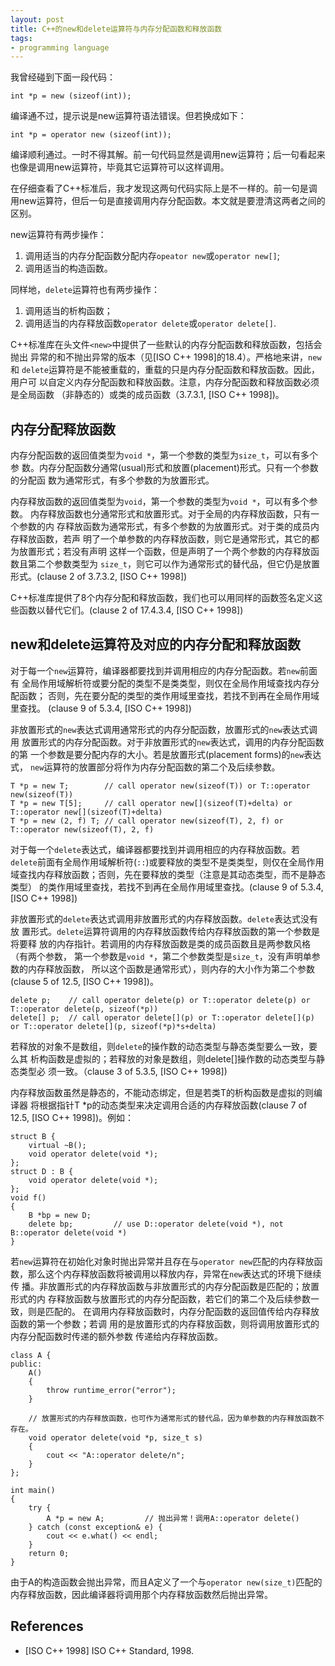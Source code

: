 ```yaml
---
layout: post
title: C++的new和delete运算符与内存分配函数和释放函数
tags:
- programming language
---
```


我曾经碰到下面一段代码：

    int *p = new (sizeof(int));

编译通不过，提示说是new运算符语法错误。但若换成如下：

    int *p = operator new (sizeof(int));

编译顺利通过。一时不得其解。前一句代码显然是调用new运算符；后一句看起来也像是调用new运算符，毕竟其它运算符可以这样调用。

在仔细查看了C++标准后，我才发现这两句代码实际上是不一样的。前一句是调用new运算符，但后一句是直接调用内存分配函数。本文就是要澄清这两者之间的区别。

new运算符有两步操作：

1.  调用适当的内存分配函数分配内存`opeator new`或`operator new[]`;
2.  调用适当的构造函数。

同样地，`delete`运算符也有两步操作：

1.  调用适当的析构函数；
2.  调用适当的内存释放函数`operator delete`或`operator delete[]`.

C++标准库在头文件`<new>`中提供了一些默认的内存分配函数和释放函数，包括会抛出
异常的和不抛出异常的版本（见[ISO C++ 1998]的18.4）。严格地来讲，`new`和
`delete`运算符是不能被重载的，重载的只是内存分配函数和释放函数。因此，用户可
以自定义内存分配函数和释放函数。注意，内存分配函数和释放函数必须是全局函数
（非静态的）或类的成员函数（3.7.3.1, [ISO C++ 1998])。

## 内存分配释放函数

内存分配函数的返回值类型为`void *`，第一个参数的类型为`size_t`，可以有多个参
数。内存分配函数分通常(usual)形式和放置(placement)形式。只有一个参数的分配函
数为通常形式，有多个参数的为放置形式。

内存释放函数的返回值类型为`void`，第一个参数的类型为`void *`，可以有多个参数。
内存释放函数也分通常形式和放置形式。对于全局的内存释放函数，只有一个参数的内
存释放函数为通常形式，有多个参数的为放置形式。对于类的成员内存释放函数，若声
明了一个单参数的内存释放函数，则它是通常形式，其它的都为放置形式；若没有声明
这样一个函数，但是声明了一个两个参数的内存释放函数且第二个参数类型为
`size_t`，则它可以作为通常形式的替代品，但它仍是放置形式。(clause 2 of
3.7.3.2, [ISO C++ 1998])

C++标准库提供了8个内存分配和释放函数，我们也可以用同样的函数签名定义这些函数以替代它们。(clause 2 of 17.4.3.4, [ISO C++ 1998])

## new和delete运算符及对应的内存分配和释放函数

对于每一个`new`运算符，编译器都要找到并调用相应的内存分配函数。若`new`前面有
全局作用域解析符或要分配的类型不是类类型，则仅在全局作用域查找内存分配函数；
否则，先在要分配的类型的类作用域里查找，若找不到再在全局作用域里查找。
(clause 9 of 5.3.4, [ISO C++ 1998])

非放置形式的`new`表达式调用通常形式的内存分配函数，放置形式的`new`表达式调用
放置形式的内存分配函数。对于非放置形式的`new`表达式，调用的内存分配函数的第
一个参数是要分配内存的大小。若是放置形式(placement forms)的`new`表达式，
`new`运算符的放置部分将作为内存分配函数的第二个及后续参数。

    T *p = new T;        // call operator new(sizeof(T)) or T::operator new(sizeof(T))
    T *p = new T[5];     // call operator new[](sizeof(T)+delta) or T::operator new[](sizeof(T)+delta)
    T *p = new (2, f) T; // call operator new(sizeof(T), 2, f) or T::operator new(sizeof(T), 2, f)

对于每一个`delete`表达式，编译器都要找到并调用相应的内存释放函数。若
`delete`前面有全局作用域解析符(`::`)或要释放的类型不是类类型，则仅在全局作用
域查找内存释放函数；否则，先在要释放的类型（注意是其动态类型，而不是静态类型）
的类作用域里查找，若找不到再在全局作用域里查找。(clause 9 of 5.3.4, [ISO
C++ 1998])

非放置形式的`delete`表达式调用非放置形式的内存释放函数。`delete`表达式没有放
置形式。`delete`运算符调用的内存释放函数传给内存释放函数的第一个参数是将要释
放的内存指针。若调用的内存释放函数是类的成员函数且是两参数风格（有两个参数，
第一个参数是`void *`，第二个参数类型是`size_t`，没有声明单参数的内存释放函数，
所以这个函数是通常形式），则内存的大小作为第二个参数(clause 5 of 12.5, [ISO
C++ 1998])。

    delete p;    // call operator delete(p) or T::operator delete(p) or T::operator delete(p, sizeof(*p))
    delete[] p;  // call operator delete[](p) or T::operator delete[](p) or T::operator delete[](p, sizeof(*p)*s+delta)

若释放的对象不是数组，则`delete`的操作数的动态类型与静态类型要么一致，要么其
析构函数是虚拟的；若释放的对象是数组，则delete[]操作数的动态类型与静态类型必
须一致。（clause 3 of 5.3.5, [ISO C++ 1998])
    
内存释放函数虽然是静态的，不能动态绑定，但是若类T的析构函数是虚拟的则编译器
将根据指针T *p的动态类型来决定调用合适的内存释放函数(clause 7 of 12.5, [ISO
C++ 1998])。例如：
    
    struct B {
        virtual ~B();
        void operator delete(void *);
    };
    struct D : B {
        void operator delete(void *);
    };
    void f()
    {
        B *bp = new D;
        delete bp;         // use D::operator delete(void *), not B::operator delete(void *)
    }

若`new`运算符在初始化对象时抛出异常并且存在与`operator new`匹配的内存释放函
数，那么这个内存释放函数将被调用以释放内存，异常在`new`表达式的环境下继续传
播。非放置形式的内存释放函数与非放置形式的内存分配函数是匹配的；放置形式的内
存释放函数与放置形式的内存分配函数，若它们的第二个及后续参数一致，则是匹配的。
在调用内存释放函数时，内存分配函数的返回值传给内存释放函数的第一个参数；若调
用的是放置形式的内存释放函数，则将调用放置形式的内存分配函数时传递的额外参数
传递给内存释放函数。
    
    class A {
    public:
        A()
        {
            throw runtime_error("error");
        }

        // 放置形式的内存释放函数，也可作为通常形式的替代品，因为单参数的内存释放函数不存在。
        void operator delete(void *p, size_t s) 
        {
            cout << "A::operator delete/n";
        }
    };
    
    int main()
    {
        try {
            A *p = new A;         // 抛出异常！调用A::operator delete()
        } catch (const exception& e) {
            cout << e.what() << endl;
        }
        return 0;
    }

由于A的构造函数会抛出异常，而且A定义了一个与`operator new(size_t)`匹配的内存释放函数，因此编译器将调用那个内存释放函数然后抛出异常。

## References
* [ISO C++ 1998] ISO C++ Standard, 1998.
